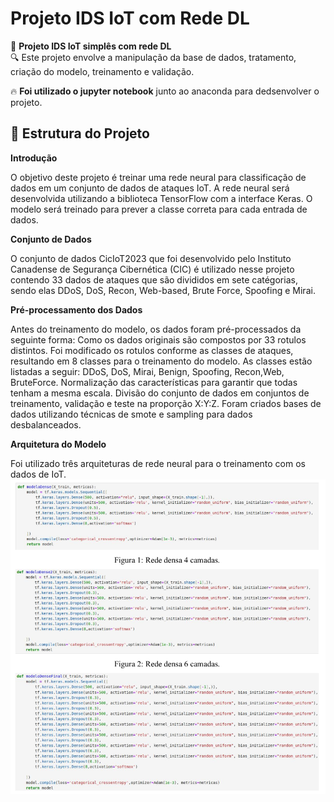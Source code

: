 # Projeto IDS IoT com Rede DL

📡 **Projeto IDS IoT simplês com rede DL**  
🔍 Este projeto envolve a manipulação da base de dados, tratamento, criação do modelo, treinamento e validação.

🔥 **Foi utilizado o jupyter notebook** junto ao anaconda para dedsenvolver o projeto.
## 📂 Estrutura do Projeto

**Introdução**

O objetivo deste projeto é treinar uma rede neural para classificação de dados em um conjunto
de dados de ataques IoT. A rede neural será desenvolvida utilizando a biblioteca TensorFlow
com a interface Keras. O modelo será treinado para prever a classe correta para cada entrada
de dados.

**Conjunto de Dados**

O conjunto de dados CicIoT2023 que foi desenvolvido pelo
Instituto Canadense de
Segurança Cibernética (CIC) é utilizado nesse projeto contendo 33 dados de ataques que são
divididos em sete catégorias, sendo elas DDoS, DoS, Recon, Web-based, Brute Force,
Spoofing e Mirai.

**Pré-processamento dos Dados**

Antes do treinamento do modelo, os dados foram pré-processados da seguinte forma:
Como os dados originais são compostos por 33 rotulos distintos. Foi modificado os rotulos
conforme as classes de ataques, resultando em 8 classes para o treinamento do modelo. As
classes estão listadas a seguir:
DDoS, DoS, Mirai, Benign, Spoofing, Recon,Web, BruteForce.
Normalização das características para garantir que todas tenham a mesma escala.
Divisão do conjunto de dados em conjuntos de treinamento, validação e teste na proporção
X:Y:Z.
Foram criados bases de dados utilizando técnicas de smote e sampling para dados
desbalanceados.

**Arquitetura do Modelo**

Foi utilizado três arquiteturas de rede neural para o treinamento com os dados de IoT.
![imagem redes](./imagemredes.png)





